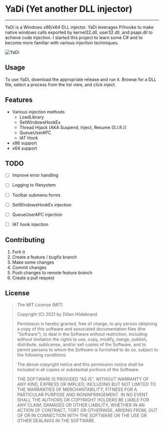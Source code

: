 # YaDi (Yet another DLL injector)

---

YaDi is a Windows x86/x64 DLL injector. YaDi leverages P/Invoke to make native windows calls exported by kernel32.dll, user32.dll, and psapi.dll to achieve code injection. I started this project to learn some C# and to become more familiar with various injection techiniques.

![YaDi](https://i.imgur.com/bBcGIEA.png)

## Usage

To use YaDi, download the appropriate release and run it. Browse for a DLL file, select a process from the list view, and click inject.

## Features


- Various injection methods
    - LoadLibrary
    - SetWindowsHookEx
    - Thread Hijack (AKA Suspend, Inject, Resume (S.I.R.))
    - QueueUserAPC
    - IAT Hook
- x86 support
- x64 support

## TODO

 - [ ] Improve error handling
 - [ ] Logging to filesystem
 - [ ] Toolbar submenu forms
 - [ ] SetWindowsHookEx injection
 - [ ] QueueUserAPC injection
 - [ ] IAT hook injection


## Contributing

1. Fork it
2. Create a feature / bugfix branch
3. Make some changes
4. Commit changes
5. Push changes to remote feature branch
6. Create a pull request

## License

> The MIT License (MIT)
>
> Copyright (C) 2021 by Dillan Hildebrand
>
> Permission is hereby granted, free of charge, to any person obtaining a copy of this software and associated documentation files (the "Software"), to deal in the Software without restriction, including without limitation the rights to use, copy, modify, merge, publish, distribute, sublicense, and/or sell copies of the Software, and to permit persons to whom the Software is furnished to do so, subject to the following conditions:
>
> The above copyright notice and this permission notice shall be included in all copies or substantial portions of the Software.
>
> THE SOFTWARE IS PROVIDED "AS IS", WITHOUT WARRANTY OF ANY KIND, EXPRESS OR IMPLIED, INCLUDING BUT NOT LIMITED TO THE WARRANTIES OF MERCHANTABILITY, FITNESS FOR A PARTICULAR PURPOSE AND NONINFRINGEMENT. IN NO EVENT SHALL THE AUTHORS OR COPYRIGHT HOLDERS BE LIABLE FOR ANY CLAIM, DAMAGES OR OTHER LIABILITY, WHETHER IN AN ACTION OF CONTRACT, TORT OR OTHERWISE, ARISING FROM, OUT OF OR IN CONNECTION WITH THE SOFTWARE OR THE USE OR OTHER DEALINGS IN THE SOFTWARE.
